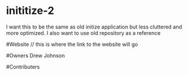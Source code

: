 # inititize-2
I want this to be the same as old initize application but less cluttered and more optimized. I also want to use old repository as a reference

#Website
// this is where the link to the website will go

#Owners
Drew Johnson

#Contributers
